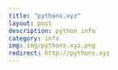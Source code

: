 ```yaml
---
title: "pythons.xyz"
layout: post
description: python info
category: info
img: img/pythons.xyz.png
redirect: http://pythons.xyz
---
```


